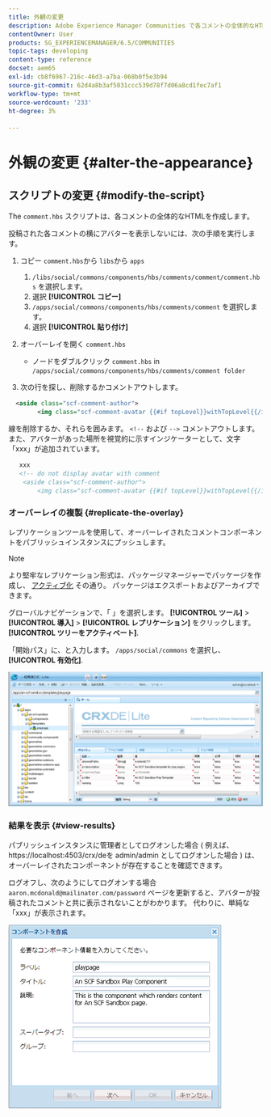 ```yaml
---
title: 外観の変更
description: Adobe Experience Manager Communities で各コメントの全体的なHTMLを作成する comment.hbs スクリプトを編集する方法を説明します。
contentOwner: User
products: SG_EXPERIENCEMANAGER/6.5/COMMUNITIES
topic-tags: developing
content-type: reference
docset: aem65
exl-id: cb8f6967-216c-46d3-a7ba-068b0f5e3b94
source-git-commit: 62d4a8b3af5031ccc539d78f7d06a8cd1fec7af1
workflow-type: tm+mt
source-wordcount: '233'
ht-degree: 3%

---
```


# 外観の変更 {#alter-the-appearance}

## スクリプトの変更 {#modify-the-script}

The `comment.hbs` スクリプトは、各コメントの全体的なHTMLを作成します。

投稿された各コメントの横にアバターを表示しないには、次の手順を実行します。

1. コピー `comment.hbs`から `libs`から `apps`

   1. `/libs/social/commons/components/hbs/comments/comment/comment.hbs` を選択します。
   1. 選択 **[!UICONTROL コピー]**
   1. `/apps/social/commons/components/hbs/comments/comment` を選択します。
   1. 選択 **[!UICONTROL 貼り付け]**

1. オーバーレイを開く `comment.hbs`

   * ノードをダブルクリック `comment.hbs` in `/apps/social/commons/components/hbs/comments/comment folder`

1. 次の行を探し、削除するかコメントアウトします。

```xml
  <aside class="scf-comment-author">
        <img class="scf-comment-avatar {{#if topLevel}}withTopLevel{{/if}}" src="{{author.avatarUrl}}"></img>
```

線を削除するか、それらを囲みます。 `<!--` および `-->` コメントアウトします。 また、アバターがあった場所を視覚的に示すインジケーターとして、文字「xxx」が追加されています。

```xml
   xxx
   <!-- do not display avatar with comment
    <aside class="scf-comment-author">
        <img class="scf-comment-avatar {{#if topLevel}}withTopLevel{{/if}}" src="{{author.avatarUrl}}"></img>
```

### オーバーレイの複製 {#replicate-the-overlay}

レプリケーションツールを使用して、オーバーレイされたコメントコンポーネントをパブリッシュインスタンスにプッシュします。

>[!NOTE]
>
>より堅牢なレプリケーション形式は、パッケージマネージャーでパッケージを作成し、 [アクティブ化](/help/sites-administering/package-manager.md#replicating-packages) その通り。 パッケージはエクスポートおよびアーカイブできます。

グローバルナビゲーションで、「 」を選択します。 **[!UICONTROL ツール]** > **[!UICONTROL 導入]** > **[!UICONTROL レプリケーション]** をクリックします。 **[!UICONTROL ツリーをアクティベート]**.

「開始パス」に、と入力します。 `/apps/social/commons` を選択し、 **[!UICONTROL 有効化]**.

![verify-content-template](assets/verify-content-template.png)

### 結果を表示 {#view-results}

パブリッシュインスタンスに管理者としてログオンした場合 ( 例えば、 https://localhost:4503/crx/deを admin/admin としてログオンした場合 ) は、オーバーレイされたコンポーネントが存在することを確認できます。

ログオフし、次のようにしてログオンする場合 `aaron.mcdonald@mailinator.com/password` ページを更新すると、アバターが投稿されたコメントと共に表示されないことがわかります。 代わりに、単純な「xxx」が表示されます。

![create-template-component](assets/create-template-component.png)
